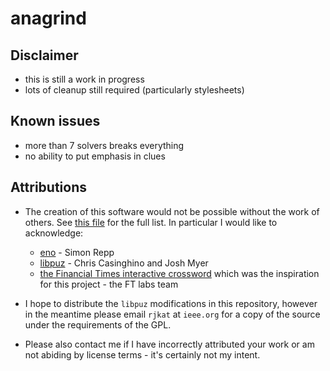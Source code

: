 # anagrind

## Disclaimer
- this is still a work in progress
- lots of cleanup still required (particularly stylesheets)

## Known issues
- more than 7 solvers breaks everything
- no ability to put emphasis in clues

## Attributions
* The creation of this software would not be possible without the work of others. See [this file](licenses/README.md) for the full list. In particular I would like to acknowledge:
    - [eno](https://eno-lang.org/about) - Simon Repp
    - [libpuz](https://github.com/ccasin/hpuz/tree/master/contrib/libpuz) - Chris Casinghino and Josh Myer
    - [the Financial Times interactive crossword](https://labs.ft.com/experiment/2018/03/23/crosswords.html) which was the inspiration for this project - the FT labs team

* I hope to distribute the `libpuz` modifications in this repository, however in the meantime please email `rjkat` at `ieee.org` for a copy of the source under the requirements of the GPL.

* Please also contact me if I have incorrectly attributed your work or am not abiding by license terms - it's certainly not my intent.
